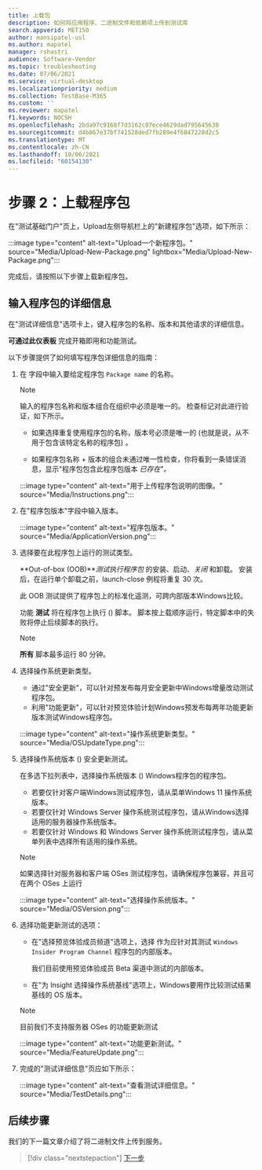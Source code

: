 ```yaml
---
title: 上载包
description: 如何将应用程序、二进制文件和依赖项上传到测试库
search.appverid: MET150
author: mansipatel-usl
ms.author: mapatel
manager: rshastri
audience: Software-Vendor
ms.topic: troubleshooting
ms.date: 07/06/2021
ms.service: virtual-desktop
ms.localizationpriority: medium
ms.collection: TestBase-M365
ms.custom: ''
ms.reviewer: mapatel
f1.keywords: NOCSH
ms.openlocfilehash: 2bda97c9168f7d3162c07ece4629dad795645638
ms.sourcegitcommit: d4b867e37bf741528ded7fb289e4f6847228d2c5
ms.translationtype: MT
ms.contentlocale: zh-CN
ms.lasthandoff: 10/06/2021
ms.locfileid: "60154130"
---
```

# <a name="step-2-uploading-a-package"></a>步骤 2：上载程序包

在"测试基础门户"页上，Upload左侧导航栏上的"新建程序包"选项，如下所示：

:::image type="content" alt-text="Upload一个新程序包。" source="Media/Upload-New-Package.png" lightbox="Media/Upload-New-Package.png":::

完成后，请按照以下步骤上载新程序包。

## <a name="enter-details-for-your-package"></a>输入程序包的详细信息

在"测试详细信息"选项卡上，键入程序包的名称、版本和其他请求的详细信息。

**可通过此仪表板** 完成开箱即用和功能测试。

以下步骤提供了如何填写程序包详细信息的指南：

1. 在 字段中输入要给定程序包 `Package name` 的名称。

    > [!NOTE]
    > 输入的程序包名称和版本组合在组织中必须是唯一的。 检查标记对此进行验证，如下所示。

    - 如果选择重复使用程序包的名称，版本号必须是唯一的 (也就是说，从不用于包含该特定名称的程序包) 。

    - 如果程序包名称 + 版本的组合未通过唯一性检查，你将看到一条错误消息，显示"程序包包含此程序包版本 *已存在"。*

    :::image type="content" alt-text="用于上传程序包说明的图像。" source="Media/Instructions.png":::

2. 在"程序包版本"字段中输入版本。

    :::image type="content" alt-text="程序包版本。" source="Media/ApplicationVersion.png":::

3. 选择要在此程序包上运行的测试类型。

      **Out-of-box (OOB)***测试执行程序包* 的安装、启动、*关闭* 和卸载。 安装后，在运行单个卸载之前，launch-close 例程将重复 30 次。

    此 OOB 测试提供了程序包上的标准化遥测，可跨内部版本Windows比较。

    功能 **测试** 将在程序包上执行 () 脚本。 脚本按上载顺序运行，特定脚本中的失败将停止后续脚本的执行。

    > [!NOTE]
    > **所有** 脚本最多运行 80 分钟。

4. 选择操作系统更新类型。

    - 通过"安全更新"，可以针对预发布每月安全更新中Windows增量改动测试程序包。
    - 利用"功能更新"，可以针对预览体验计划Windows预发布每两年功能更新版本测试Windows程序包。
    <!---
    Change to the correct picture
    -->
    :::image type="content" alt-text="操作系统更新类型。" source="Media/OSUpdateType.png":::

5. 选择操作系统版本 () 安全更新测试。

    在多选下拉列表中，选择操作系统版本 () Windows程序包的程序包。

    - 若要仅针对客户端Windows测试程序包，请从菜单Windows 11 操作系统版本。
    - 若要仅针对 Windows Server 操作系统测试程序包，请从Windows选择适用的服务器操作系统版本。
    - 若要仅针对 Windows 和 Windows Server 操作系统测试程序包，请从菜单列表中选择所有适用的操作系统。

    > [!NOTE]
    > 如果选择针对服务器和客户端 OSes 测试程序包，请确保程序包兼容，并且可在两个 OSes 上运行

    :::image type="content" alt-text="选择操作系统版本。" source="Media/OSVersion.png":::
    <!---
    Change to the correct picture
    -->

6. 选择功能更新测试的选项：

    - 在"选择预览体验成员频道"选项上，选择 作为应针对其测试 `Windows Insider Program Channel` 程序包的内部版本。

      我们目前使用预览体验成员 Beta 渠道中测试的内部版本。

    - 在"为 Insight 选择操作系统基线"选项上，Windows要用作比较测试结果基线的 OS 版本。

    > [!NOTE]
    > 目前我们不支持服务器 OSes 的功能更新测试
    <!---
    Note to actual note format for markdown
    -->
    <!---
    Change to the correct picture
    -->
    :::image type="content" alt-text="功能更新测试。" source="Media/FeatureUpdate.png":::

7. 完成的"测试详细信息"页应如下所示：

    :::image type="content" alt-text="查看测试详细信息。" source="Media/TestDetails.png":::

## <a name="next-steps"></a>后续步骤

我们的下一篇文章介绍了将二进制文件上传到服务。

> [!div class="nextstepaction"]
> [下一步](binaries.md)

<!---
Add button for next page
-->
